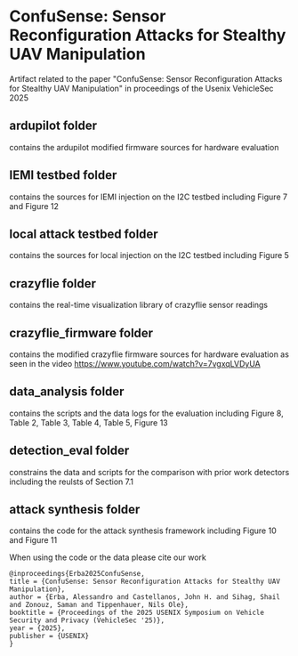# ConfuSense: Sensor Reconfiguration Attacks for Stealthy UAV Manipulation
Artifact related to the paper "ConfuSense: Sensor Reconfiguration Attacks for Stealthy UAV Manipulation" in proceedings of the Usenix VehicleSec 2025

## ardupilot folder 
contains the ardupilot modified firmware sources for hardware evaluation

## IEMI testbed folder 
contains the sources for IEMI injection on the I2C testbed
including  Figure 7 and Figure 12

## local attack testbed folder 
contains the sources for local injection on the I2C testbed 
including Figure 5

## crazyflie folder
contains the real-time visualization library of crazyflie sensor readings 

## crazyflie_firmware folder
contains the modified crazyflie firmware sources for hardware evaluation 
as seen in the video https://www.youtube.com/watch?v=7vgxqLVDyUA

## data_analysis folder 
contains the scripts and the data logs for the evaluation
including Figure 8, Table 2, Table 3, Table 4, Table 5, Figure 13

## detection_eval folder
constrains the data and scripts for the comparison with prior work detectors
including the reulsts of Section 7.1

## attack synthesis folder
contains the code for the attack synthesis framework 
including Figure 10 and Figure 11


When using the code or the data please cite our work
```
@inproceedings{Erba2025ConfuSense,
title = {ConfuSense: Sensor Reconfiguration Attacks for Stealthy UAV Manipulation},
author = {Erba, Alessandro and Castellanos, John H. and Sihag, Shail and Zonouz, Saman and Tippenhauer, Nils Ole},
booktitle = {Proceedings of the 2025 USENIX Symposium on Vehicle Security and Privacy (VehicleSec '25)},
year = {2025},
publisher = {USENIX}
}
```

